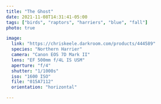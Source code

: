 ```yaml
---
title: "The Ghost"
date: 2021-11-08T14:31:41-05:00
tags: ["birds", "raptors", "harriers", "blue", "fall"]
photo: true

image:
  link: "https://chriskeele.darkroom.com/products/444589"
  species: "Northern Harrier"
  camera: "Canon EOS 7D Mark II"
  lens: "EF 500mm f/4L IS USM"
  aperture: "f/4"
  shutter: "1/1000s"
  iso: "1600 ISO"
  file: "015A7112"
  orientation: "horizontal"

---
```

